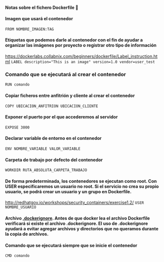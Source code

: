 #### Notas sobre el fichero Dockerfile 🐳
#### Imagen que usará el contenedor
`FROM NOMBRE_IMAGEN:TAG`

#### Etiquetas que podemos darle al contenedor con el fin de ayudar a organizar las imágenes por proyecto o registrar otro tipo de información
<https://dockerlabs.collabnix.com/beginners/dockerfile/Label_instruction.html>
`LABEL description="This is an image" version=1.0 vendor=user_test`

### Comando que se ejecutará al crear el contenedor
`RUN comando`

#### Copiar ficheros entre anfitrión y cliente al crear el contenedor
`COPY UBICACION_ANFITRION UBICACION_CLIENTE`

#### Exponer el puerto por el que accederemos al servidor
`EXPOSE 3000`

#### Declarar variable de entorno en el contenedor
`ENV NOMBRE_VARIABLE VALOR_VARIABLE`

#### Carpeta de trabajo por defecto del contenedor
`WORKDIR RUTA_ABSOLUTA_CARPETA_TRABAJO`

#### De forma predeterminada, los contenedores se ejecutan como root. Con USER especificaremos un usuario no root. Si el servicio no crea su propio usuario, se podrá crear un usuario y un grupo en Dockerfile.
<http://redhatgov.io/workshops/security_containers/exercise1.2/>
`USER NOMBRE_USUARIO`

#### Archivo <u>.dockerignore</u>. Antes de que docker lea el archivo Dockerfile verificará si existe el archivo .dockerignore. El uso de .dockerignore ayudará a evitar agregar archivos y directorios que no queramos durante la copia de archivos.

#### Comando que se ejecutará siempre que se inicie el contenedor
`CMD comando`
